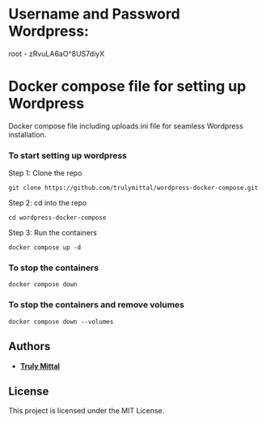 # Username and Password Wordpress:
root - zRvuLA6aO^8US7diyX

# Docker compose file for setting up Wordpress
Docker compose file including uploads.ini file for seamless Wordpress installation.

### To start setting up wordpress

Step 1: Clone the repo

```
git clone https://github.com/trulymittal/wordpress-docker-compose.git
```

Step 2: cd into the repo

```
cd wordpress-docker-compose
```

Step 3: Run the containers

```
docker compose up -d
```

### To stop the containers

```
docker compose down
```


### To stop the containers and remove volumes

```
docker compose down --volumes
```

## Authors

- [**Truly Mittal**](https://trulymittal.com)

## License

This project is licensed under the MIT License.
